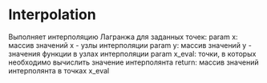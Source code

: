 # Interpolation
Выполняет интерполяцию Лагранжа для заданных точек:
    param x: массив значений x - узлы интерполяции
    param y: массив значений y - значения функции в узлах интерполяции
    param x_eval: точки, в которых необходимо вычислить значение интерполянта
    return: массив значений интерполянта в точках x_eval
